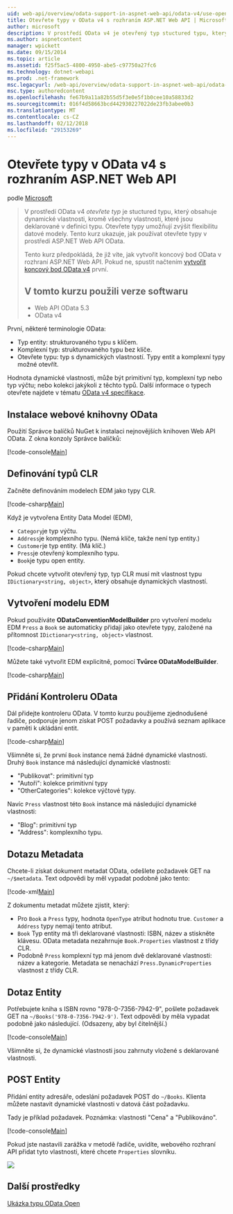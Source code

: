 ```yaml
---
uid: web-api/overview/odata-support-in-aspnet-web-api/odata-v4/use-open-types-in-odata-v4
title: Otevřete typy v OData v4 s rozhraním ASP.NET Web API | Microsoft Docs
author: microsoft
description: V prostředí OData v4 je otevřený typ stuctured typu, který obsahuje dynamické vlastnosti, kromě všechny vlastnosti, které jsou deklarované v definici typu. Otevřete...
ms.author: aspnetcontent
manager: wpickett
ms.date: 09/15/2014
ms.topic: article
ms.assetid: f25f5ac5-4800-4950-abe5-c97750a27fc6
ms.technology: dotnet-webapi
ms.prod: .net-framework
msc.legacyurl: /web-api/overview/odata-support-in-aspnet-web-api/odata-v4/use-open-types-in-odata-v4
msc.type: authoredcontent
ms.openlocfilehash: fe67b9a11a82b55d5f3e0e5f1b0cee10a58833d2
ms.sourcegitcommit: 016f4d58663bcd442930227022de23fb3abee0b3
ms.translationtype: MT
ms.contentlocale: cs-CZ
ms.lasthandoff: 02/12/2018
ms.locfileid: "29153269"
---
```

<a name="open-types-in-odata-v4-with-aspnet-web-api"></a>Otevřete typy v OData v4 s rozhraním ASP.NET Web API
====================
podle [Microsoft](https://github.com/microsoft)

> V prostředí OData v4 *otevřete typ* je stuctured typu, který obsahuje dynamické vlastnosti, kromě všechny vlastnosti, které jsou deklarované v definici typu. Otevřete typy umožňují zvýšit flexibilitu datové modely. Tento kurz ukazuje, jak používat otevřete typy v prostředí ASP.NET Web API OData.
> 
> Tento kurz předpokládá, že již víte, jak vytvořit koncový bod OData v rozhraní ASP.NET Web API. Pokud ne, spustit načtením [vytvořit koncový bod OData v4](create-an-odata-v4-endpoint.md) první.
> 
> ## <a name="software-versions-used-in-the-tutorial"></a>V tomto kurzu použili verze softwaru
> 
> 
> - Web API OData 5.3
> - OData v4


První, některé terminologie OData:

- Typ entity: strukturovaného typu s klíčem.
- Komplexní typ: strukturovaného typu bez klíče.
- Otevřete typu: typ s dynamických vlastností. Typy entit a komplexní typy možné otevřít.

Hodnota dynamické vlastnosti, může být primitivní typ, komplexní typ nebo typ výčtu; nebo kolekci jakýkoli z těchto typů. Další informace o typech otevřete najdete v tématu [OData v4 specifikace](http://www.odata.org/documentation/odata-version-4-0/).

## <a name="install-the-web-odata-libraries"></a>Instalace webové knihovny OData

Použití Správce balíčků NuGet k instalaci nejnovějších knihoven Web API OData. Z okna konzoly Správce balíčků:

[!code-console[Main](use-open-types-in-odata-v4/samples/sample1.cmd)]

## <a name="define-the-clr-types"></a>Definování typů CLR

Začněte definováním modelech EDM jako typy CLR.

[!code-csharp[Main](use-open-types-in-odata-v4/samples/sample2.cs)]

Když je vytvořena Entity Data Model (EDM),

- `Category`je typ výčtu.
- `Address`je komplexního typu. (Nemá klíče, takže není typ entity.)
- `Customer`je typ entity. (Má klíč.)
- `Press`je otevřený komplexního typu.
- `Book`je typu open entity.

Pokud chcete vytvořit otevřený typ, typ CLR musí mít vlastnost typu `IDictionary<string, object>`, který obsahuje dynamických vlastností.

## <a name="build-the-edm-model"></a>Vytvoření modelu EDM

Pokud používáte **ODataConventionModelBuilder** pro vytvoření modelu EDM `Press` a `Book` se automaticky přidají jako otevřete typy, založené na přítomnost `IDictionary<string, object>` vlastnost.

[!code-csharp[Main](use-open-types-in-odata-v4/samples/sample3.cs)]

Můžete také vytvořit EDM explicitně, pomocí **Tvůrce ODataModelBuilder**.

[!code-csharp[Main](use-open-types-in-odata-v4/samples/sample4.cs)]

## <a name="add-an-odata-controller"></a>Přidání Kontroleru OData

Dál přidejte kontroleru OData. V tomto kurzu použijeme zjednodušené řadiče, podporuje jenom získat POST požadavky a používá seznam aplikace v paměti k ukládání entit.

[!code-csharp[Main](use-open-types-in-odata-v4/samples/sample5.cs)]

Všimněte si, že první `Book` instance nemá žádné dynamické vlastnosti. Druhý `Book` instance má následující dynamické vlastnosti:

- "Publikovat": primitivní typ
- "Autoři": kolekce primitivní typy
- "OtherCategories": kolekce výčtové typy.

Navíc `Press` vlastnost této `Book` instance má následující dynamické vlastnosti:

- "Blog": primitivní typ
- "Address": komplexního typu.

## <a name="query-the-metadata"></a>Dotazu Metadata

Chcete-li získat dokument metadat OData, odešlete požadavek GET na `~/$metadata`. Text odpovědi by měl vypadat podobně jako tento:

[!code-xml[Main](use-open-types-in-odata-v4/samples/sample6.xml?highlight=5,21)]

Z dokumentu metadat můžete zjistit, který:

- Pro `Book` a `Press` typy, hodnota `OpenType` atribut hodnotu true. `Customer` a `Address` typy nemají tento atribut.
- `Book` Typ entity má tři deklarované vlastnosti: ISBN, název a stiskněte klávesu. OData metadata nezahrnuje `Book.Properties` vlastnost z třídy CLR.
- Podobně `Press` komplexní typ má jenom dvě deklarované vlastnosti: název a kategorie. Metadata se nenachází `Press.DynamicProperties` vlastnost z třídy CLR.

## <a name="query-an-entity"></a>Dotaz Entity

Potřebujete kniha s ISBN rovno "978-0-7356-7942-9", pošlete požadavek GET na `~/Books('978-0-7356-7942-9')`. Text odpovědi by měla vypadat podobně jako následující. (Odsazeny, aby byl čitelnější.)

[!code-console[Main](use-open-types-in-odata-v4/samples/sample7.cmd?highlight=8-13,15-23)]

Všimněte si, že dynamické vlastnosti jsou zahrnuty vložené s deklarované vlastnosti.

## <a name="post-an-entity"></a>POST Entity

Přidání entity adresáře, odeslání požadavek POST do `~/Books`. Klienta můžete nastavit dynamické vlastnosti v datová část požadavku.

Tady je příklad požadavek. Poznámka: vlastnosti "Cena" a "Publikováno".

[!code-console[Main](use-open-types-in-odata-v4/samples/sample8.cmd?highlight=10)]

Pokud jste nastavili zarážka v metodě řadiče, uvidíte, webového rozhraní API přidat tyto vlastnosti, které chcete `Properties` slovníku.

![](use-open-types-in-odata-v4/_static/image1.png)

## <a name="additional-resources"></a>Další prostředky

[Ukázka typu OData Open](http://aspnet.codeplex.com/sourcecontrol/latest#Samples/WebApi/OData/v4/ODataOpenTypeSample/ReadMe.txt)
